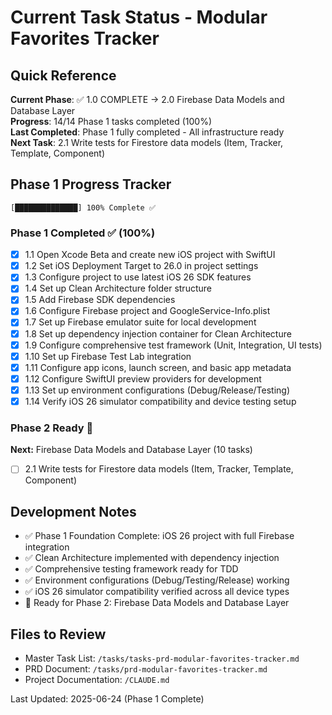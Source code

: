 # Current Task Status - Modular Favorites Tracker

## Quick Reference
**Current Phase**: ✅ 1.0 COMPLETE → 2.0 Firebase Data Models and Database Layer  
**Progress**: 14/14 Phase 1 tasks completed (100%)  
**Last Completed**: Phase 1 fully completed - All infrastructure ready  
**Next Task**: 2.1 Write tests for Firestore data models (Item, Tracker, Template, Component)  

## Phase 1 Progress Tracker
```
[██████████████] 100% Complete ✅
```

### Phase 1 Completed ✅ (100%)
- [x] 1.1 Open Xcode Beta and create new iOS project with SwiftUI
- [x] 1.2 Set iOS Deployment Target to 26.0 in project settings
- [x] 1.3 Configure project to use latest iOS 26 SDK features
- [x] 1.4 Set up Clean Architecture folder structure
- [x] 1.5 Add Firebase SDK dependencies
- [x] 1.6 Configure Firebase project and GoogleService-Info.plist
- [x] 1.7 Set up Firebase emulator suite for local development
- [x] 1.8 Set up dependency injection container for Clean Architecture
- [x] 1.9 Configure comprehensive test framework (Unit, Integration, UI tests)
- [x] 1.10 Set up Firebase Test Lab integration
- [x] 1.11 Configure app icons, launch screen, and basic app metadata
- [x] 1.12 Configure SwiftUI preview providers for development
- [x] 1.13 Set up environment configurations (Debug/Release/Testing)
- [x] 1.14 Verify iOS 26 simulator compatibility and device testing setup

### Phase 2 Ready 🚀
**Next:** Firebase Data Models and Database Layer (10 tasks)
- [ ] 2.1 Write tests for Firestore data models (Item, Tracker, Template, Component)

## Development Notes
- ✅ Phase 1 Foundation Complete: iOS 26 project with full Firebase integration
- ✅ Clean Architecture implemented with dependency injection
- ✅ Comprehensive testing framework ready for TDD
- ✅ Environment configurations (Debug/Testing/Release) working
- ✅ iOS 26 simulator compatibility verified across all device types
- 🚀 Ready for Phase 2: Firebase Data Models and Database Layer

## Files to Review
- Master Task List: `/tasks/tasks-prd-modular-favorites-tracker.md`
- PRD Document: `/tasks/prd-modular-favorites-tracker.md`
- Project Documentation: `/CLAUDE.md`

Last Updated: 2025-06-24 (Phase 1 Complete)